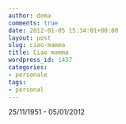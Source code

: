 ```yaml
---
author: dema
comments: true
date: 2012-01-05 15:34:01+00:00
layout: post
slug: ciao-mamma
title: Ciao mamma
wordpress_id: 1437
categories:
- personale
tags:
- personal
---
```


25/11/1951 -	05/01/2012
